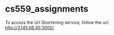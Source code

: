 # cs559_assignments

To access the Url Shortening service, follow the url: http://3.145.68.45:3000/





